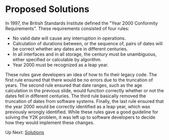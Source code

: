 # Proposed Solutions

In 1997, the British Standards Institute defined the "Year 2000 Conformity Requirements". These requirements consisted of four rules:
- No valid date will cause any interruption in operations.
- Calculation of durations between, or the sequence of, pairs of dates will be correct whether any dates are in different centuries.
- In all interfaces and in all storage, the century must be unambiguous, either specified or calculable by algorithm.
- Year 2000 must be recognized as a leap year.

These rules gave developers an idea of how to fix their legacy code. The first rule ensured that there would be no errors due to the truncation of years. The second rule ensured that date ranges, such as the age calculation in the previous slide, would function correctly whether or not the dates fell in different centuries. The third rule basically removed the truncation of dates from software systems. Finally, the last rule ensured that the year 2000 would be correctly identified as a leap year, which was previously wrongly identified. While these rules gave a good guideline for solving the Y2K problem, it was left up to software developers to decide how they would implement these changes.

Up Next: [Solutions](https://github.com/rpcrimi/Y2K/blob/master/markdown/solutions.md)
